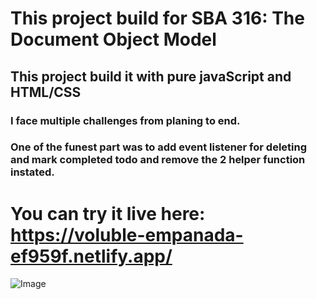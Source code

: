 # This project build for SBA 316: The Document Object Model

## This project build it with pure javaScript and HTML/CSS

### I face multiple challenges from planing to end.

### One of the funest part was to add event listener for deleting and mark completed todo and remove the 2 helper function instated.

# You can try it live here: https://voluble-empanada-ef959f.netlify.app/

![Image](https://github.com/user-attachments/assets/ad1dd224-8a75-470a-a26f-9d63d779d4a7)
